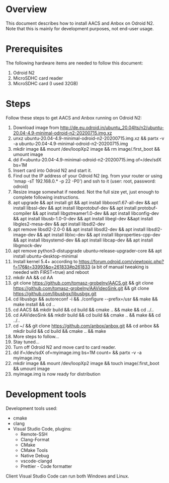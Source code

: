 # Overview
This document describes how to install AACS and Anbox on Odroid N2. Note that this is mainly for development purposes, not end-user usage.

# Prerequisites
The following hardware items are needed to follow this document:
1. Odroid N2
2. MicroSDHC card reader
3. MicroSDHC card (I used 32GB)

# Steps
Follow these steps to get AACS and Anbox running on Odroid N2:
1. Download image from http://de.eu.odroid.in/ubuntu_20.04lts/n2/ubuntu-20.04-4.9-minimal-odroid-n2-20200715.img.xz
1. unxz ubuntu-20.04-4.9-minimal-odroid-n2-20200715.img.xz && partx -v -a ubuntu-20.04-4.9-minimal-odroid-n2-20200715.img
1. mkdir image && mount /dev/loopXp2 image && rm image/.first_boot && umount image
1. dd if=ubuntu-20.04-4.9-minimal-odroid-n2-20200715.img of=/dev/sdX bs=1M
1. Insert card into Odroid N2 and start it.
1. Find out the IP address of your Odroid N2 (eg. from your router or using 'nmap -sT 192.168.0.* -p 22 -P0') and ssh to it (user: root, password: odroid)
1. Resize image somewhat if needed. Not the full size yet, just enough to complete following instructions.
1. apt upgrade && apt install git && apt install libboost1.67-all-dev && apt install libssl-dev && apt install libprotobuf-dev && apt install protobuf-compiler && apt install libgstreamer1.0-dev && apt install libconfig-dev && apt install libusb-1.0-0-dev && apt install libegl-dev &&apt install libgles2-mesa-dev && apt install libsdl2-dev
1. apt remove libsdl2-2.0-0 && apt install libsdl2-dev && apt install libsdl2-image-dev && apt install liblxc-dev && apt install libproperties-cpp-dev && apt install libsystemd-dev && apt install libcap-dev && apt install libgmock-dev
1. apt remove python3-distupgrade ubuntu-release-upgrader-core && apt install ubuntu-desktop-minimal
1. Install kernel 5.4+ according to https://forum.odroid.com/viewtopic.php?f=176&t=33993&p=261833#p261833 (a bit of manual tweaking is needed with FIRST=true) and reboot
1. mkdir AA && cd AA
1. git clone https://github.com/tomasz-grobelny/AACS.git && git clone https://github.com/tomasz-grobelny/AAVideoSink.git && git clone https://github.com/libusbgx/libusbgx.git
1. cd libusbgx && autoreconf -i && ./configure --prefix=/usr && make && make install && cd ..
1. cd AACS && mkdir build && cd build && cmake .. && make && cd ../..
1. cd AAVideoSink && mkdir build && cd build && cmake .. && make && cd ../..
1. cd ~/ && git clone https://github.com/anbox/anbox.git && cd anbox && mkdir build && cd build && cmake .. && make
1. More steps to follow...
1. Stay tuned...
1. Turn off Odroid N2 and move card to card reader.
1. dd if=/dev/sdX of=myimage.img bs=1M count=<size of both partitions> && partx -v -a myimage.img
1. mkdir image && mount /dev/loopXp2 image && touch image/.first_boot && umount image
1. myimage.img is now ready for distribution

# Development tools
Development tools used:
* cmake
* clang
* Visual Studio Code, plugins:
    * Remote-SSH
    * Clang-Format
    * CMake
    * CMake Tools
    * Native Debug
    * vscode-clangd
    * Prettier - Code formatter

Client Visual Studio Code can run both Windows and Linux.
